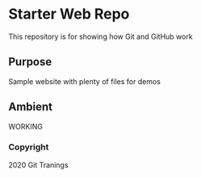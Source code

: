 # Starter Web Repo

This repository is for showing how Git and GitHub work

## Purpose

Sample website with plenty of files for demos

## Ambient

WORKING

### Copyright

2020 Git Tranings